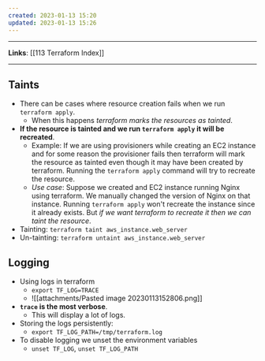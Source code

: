 ```yaml
---
created: 2023-01-13 15:20
updated: 2023-01-13 15:26
---
```

---
**Links**: [[113 Terraform Index]]

---
## Taints
- There can be cases where resource creation fails when we run `terraform apply`.
	- When this happens *terraform marks the resources as tainted*.
- **If the resource is tainted and we run `terraform apply` it will be recreated**.
	- Example: If we are using provisioners while creating an EC2 instance and for some reason the provisioner fails then terraform will mark the resource as tainted even though it may have been created by terraform. Running the `terraform apply` command will try to recreate the resource.
	- *Use case*: Suppose we created and EC2 instance running Nginx using terraform. We manually changed the version of Nginx on that instance. Running `terraform apply` won't recreate the instance since it already exists. But *if we want terraform to recreate it then we can taint the resource*.
- Tainting: `terraform taint aws_instance.web_server`
- Un-tainting: `terraform untaint aws_instance.web_server`

## Logging
- Using logs in terraform
	- `export TF_LOG=TRACE`
	- ![[attachments/Pasted image 20230113152806.png]]
- **`trace` is the most verbose**.
	- This will display a lot of logs.
- Storing the logs persistently:
	- `export TF_LOG_PATH=/tmp/terraform.log`
- To disable logging we unset the environment variables
	- `unset TF_LOG`, `unset TF_LOG_PATH`